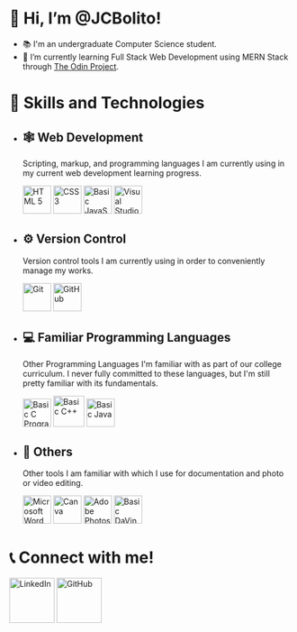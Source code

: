 # 👋 Hi, I’m @JCBolito!
- 📚 I'm an undergraduate Computer Science student.
- 🌱 I’m currently learning Full Stack Web Development using MERN Stack through [The Odin Project](https://www.theodinproject.com/).

# 🧾 Skills and Technologies
- ## 🕸 Web Development
    Scripting, markup, and programming languages I am currently using in my current web development learning progress.
    
    <img alt="HTML 5" title="HTML 5" src="https://cdn-icons-png.flaticon.com/512/5968/5968267.png" width="50"> <img alt="CSS 3" title="CSS 3" src="https://cdn-icons-png.flaticon.com/512/5968/5968242.png" width="50"> <img alt="Basic JavaScript" title="Basic JavaScript Programming" src="https://cdn-icons-png.flaticon.com/512/5968/5968292.png" width="50">  <img alt="Visual Studio Code" title="Visual Studio Code" src="https://upload.wikimedia.org/wikipedia/commons/thumb/9/9a/Visual_Studio_Code_1.35_icon.svg/2048px-Visual_Studio_Code_1.35_icon.svg.png" width="50">

- ## ⚙ Version Control
    Version control tools I am currently using in order to conveniently manage my works.
    
    <img alt="Git" title="Git" src="https://git-scm.com/images/logos/downloads/Git-Icon-1788C.png" width="50"> <img alt="GitHub" title="GitHub" src="https://cdn-icons-png.flaticon.com/512/733/733609.png" width="50"> 

- ## 💻 Familiar Programming Languages
    Other Programming Languages I'm familiar with as part of our college curriculum. I never fully committed to these languages, but I'm still pretty familiar with its fundamentals.

    <img alt="Basic C Programming" title="Basic C Programming" src="https://upload.wikimedia.org/wikipedia/commons/thumb/1/18/C_Programming_Language.svg/695px-C_Programming_Language.svg.png" width="50"> <img alt="Basic C++" title="Basic C++" src="https://cdn-icons-png.flaticon.com/512/6132/6132222.png" width="55"> <img alt="Basic Java" title="Basic Java" src="https://cdn-icons-png.flaticon.com/512/226/226777.png" width="50">
    
- ## 🎨 Others
    Other tools I am familiar with which I use for documentation and photo or video editing.

    <img alt="Microsoft Word" title="Microsoft Word" src="https://upload.wikimedia.org/wikipedia/commons/thumb/8/8d/Microsoft_Word_2013-2019_logo.svg/1200px-Microsoft_Word_2013-2019_logo.svg.png" width="50"> <img alt="Canva" title="Canva" src="https://cdn-images-1.medium.com/max/1200/1*A6kkoOVJVpXPWewg8axc5w.png" width="50"> <img alt="Adobe Photoshop" title="Adobe Photoshop" src="https://cdn-icons-png.flaticon.com/512/5968/5968520.png" width="50"> <img alt="Basic DaVinci Resolve" title="Basic DaVinci Resolve" src="https://upload.wikimedia.org/wikipedia/commons/thumb/9/90/DaVinci_Resolve_17_logo.svg/1200px-DaVinci_Resolve_17_logo.svg.png" width="50"> 

# 📞 Connect with me!
[<img alt="LinkedIn" title="LinkedIn" src="https://cdn-icons-png.flaticon.com/512/145/145807.png" width="80">](https://www.linkedin.com/in/joshua-caleb-bolito-7a7401214) [<img alt="GitHub" title="GitHub" src="https://cdn-icons-png.flaticon.com/512/733/733609.png" width="80">](https://github.com/JCBolito)
